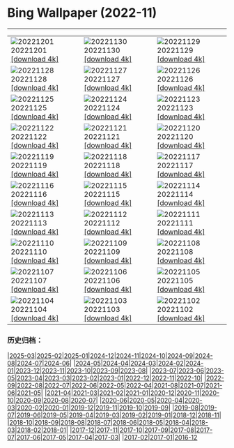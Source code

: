 # Bing Wallpaper (2022-11)
**************

<table><tr><td><img class="wallpaper" src="https://www.bing.com/th?id=OHR.AntarcticaDay_EN-IN4515439418_1920x1080.jpg" alt="20221201"> 20221201 <a href="https://www.bing.com/th?id=OHR.AntarcticaDay_EN-IN4515439418_UHD.jpg">[download 4k]</a></td><td><img class="wallpaper" src="https://www.bing.com/th?id=OHR.KhaliyaTopTrek_EN-IN6085442535_1920x1080.jpg" alt="20221130"> 20221130 <a href="https://www.bing.com/th?id=OHR.KhaliyaTopTrek_EN-IN6085442535_UHD.jpg">[download 4k]</a></td><td><img class="wallpaper" src="https://www.bing.com/th?id=OHR.HeronGiving_EN-IN3807811033_1920x1080.jpg" alt="20221129"> 20221129 <a href="https://www.bing.com/th?id=OHR.HeronGiving_EN-IN3807811033_UHD.jpg">[download 4k]</a></td></tr><tr><td><img class="wallpaper" src="https://www.bing.com/th?id=OHR.RedPlanetDay_EN-IN3181768065_1920x1080.jpg" alt="20221128"> 20221128 <a href="https://www.bing.com/th?id=OHR.RedPlanetDay_EN-IN3181768065_UHD.jpg">[download 4k]</a></td><td><img class="wallpaper" src="https://www.bing.com/th?id=OHR.Cecropia_EN-IN6595144388_1920x1080.jpg" alt="20221127"> 20221127 <a href="https://www.bing.com/th?id=OHR.Cecropia_EN-IN6595144388_UHD.jpg">[download 4k]</a></td><td><img class="wallpaper" src="https://www.bing.com/th?id=OHR.VidhanaSoudha_EN-IN5543965189_1920x1080.jpg" alt="20221126"> 20221126 <a href="https://www.bing.com/th?id=OHR.VidhanaSoudha_EN-IN5543965189_UHD.jpg">[download 4k]</a></td></tr><tr><td><img class="wallpaper" src="https://www.bing.com/th?id=OHR.OliveTreeDay_EN-IN2858135320_1920x1080.jpg" alt="20221125"> 20221125 <a href="https://www.bing.com/th?id=OHR.OliveTreeDay_EN-IN2858135320_UHD.jpg">[download 4k]</a></td><td><img class="wallpaper" src="https://www.bing.com/th?id=OHR.RovinjCroatia_EN-IN5575438445_1920x1080.jpg" alt="20221124"> 20221124 <a href="https://www.bing.com/th?id=OHR.RovinjCroatia_EN-IN5575438445_UHD.jpg">[download 4k]</a></td><td><img class="wallpaper" src="https://www.bing.com/th?id=OHR.HelianthusAnnuus_EN-IN4868983337_1920x1080.jpg" alt="20221123"> 20221123 <a href="https://www.bing.com/th?id=OHR.HelianthusAnnuus_EN-IN4868983337_UHD.jpg">[download 4k]</a></td></tr><tr><td><img class="wallpaper" src="https://www.bing.com/th?id=OHR.Waterleidingduinen_EN-IN4295260812_1920x1080.jpg" alt="20221122"> 20221122 <a href="https://www.bing.com/th?id=OHR.Waterleidingduinen_EN-IN4295260812_UHD.jpg">[download 4k]</a></td><td><img class="wallpaper" src="https://www.bing.com/th?id=OHR.FIFA2022_EN-IN0747471587_1920x1080.jpg" alt="20221121"> 20221121 <a href="https://www.bing.com/th?id=OHR.FIFA2022_EN-IN0747471587_UHD.jpg">[download 4k]</a></td><td><img class="wallpaper" src="https://www.bing.com/th?id=OHR.LandartPainting_EN-IN7351909485_1920x1080.jpg" alt="20221120"> 20221120 <a href="https://www.bing.com/th?id=OHR.LandartPainting_EN-IN7351909485_UHD.jpg">[download 4k]</a></td></tr><tr><td><img class="wallpaper" src="https://www.bing.com/th?id=OHR.ZNPVR_EN-IN9994229994_1920x1080.jpg" alt="20221119"> 20221119 <a href="https://www.bing.com/th?id=OHR.ZNPVR_EN-IN9994229994_UHD.jpg">[download 4k]</a></td><td><img class="wallpaper" src="https://www.bing.com/th?id=OHR.IslamicArt_EN-IN9111194134_1920x1080.jpg" alt="20221118"> 20221118 <a href="https://www.bing.com/th?id=OHR.IslamicArt_EN-IN9111194134_UHD.jpg">[download 4k]</a></td><td><img class="wallpaper" src="https://www.bing.com/th?id=OHR.McKenzieRiverTrail_EN-IN1387365715_1920x1080.jpg" alt="20221117"> 20221117 <a href="https://www.bing.com/th?id=OHR.McKenzieRiverTrail_EN-IN1387365715_UHD.jpg">[download 4k]</a></td></tr><tr><td><img class="wallpaper" src="https://www.bing.com/th?id=OHR.Unesco50_EN-IN0976809645_1920x1080.jpg" alt="20221116"> 20221116 <a href="https://www.bing.com/th?id=OHR.Unesco50_EN-IN0976809645_UHD.jpg">[download 4k]</a></td><td><img class="wallpaper" src="https://www.bing.com/th?id=OHR.LontraCanadensis_EN-IN0625737183_1920x1080.jpg" alt="20221115"> 20221115 <a href="https://www.bing.com/th?id=OHR.LontraCanadensis_EN-IN0625737183_UHD.jpg">[download 4k]</a></td><td><img class="wallpaper" src="https://www.bing.com/th?id=OHR.SanGiovanni_EN-IN0204571624_1920x1080.jpg" alt="20221114"> 20221114 <a href="https://www.bing.com/th?id=OHR.SanGiovanni_EN-IN0204571624_UHD.jpg">[download 4k]</a></td></tr><tr><td><img class="wallpaper" src="https://www.bing.com/th?id=OHR.FosterCoveredBridge_EN-IN9279266132_1920x1080.jpg" alt="20221113"> 20221113 <a href="https://www.bing.com/th?id=OHR.FosterCoveredBridge_EN-IN9279266132_UHD.jpg">[download 4k]</a></td><td><img class="wallpaper" src="https://www.bing.com/th?id=OHR.HainesEagle_EN-IN9562184202_1920x1080.jpg" alt="20221112"> 20221112 <a href="https://www.bing.com/th?id=OHR.HainesEagle_EN-IN9562184202_UHD.jpg">[download 4k]</a></td><td><img class="wallpaper" src="https://www.bing.com/th?id=OHR.MountAbu_EN-IN9235554332_1920x1080.jpg" alt="20221111"> 20221111 <a href="https://www.bing.com/th?id=OHR.MountAbu_EN-IN9235554332_UHD.jpg">[download 4k]</a></td></tr><tr><td><img class="wallpaper" src="https://www.bing.com/th?id=OHR.BadLightning_EN-IN8659016190_1920x1080.jpg" alt="20221110"> 20221110 <a href="https://www.bing.com/th?id=OHR.BadLightning_EN-IN8659016190_UHD.jpg">[download 4k]</a></td><td><img class="wallpaper" src="https://www.bing.com/th?id=OHR.HedgehogNest_EN-IN8074931663_1920x1080.jpg" alt="20221109"> 20221109 <a href="https://www.bing.com/th?id=OHR.HedgehogNest_EN-IN8074931663_UHD.jpg">[download 4k]</a></td><td><img class="wallpaper" src="https://www.bing.com/th?id=OHR.GoldenTemplePunjab_EN-IN9163263543_1920x1080.jpg" alt="20221108"> 20221108 <a href="https://www.bing.com/th?id=OHR.GoldenTemplePunjab_EN-IN9163263543_UHD.jpg">[download 4k]</a></td></tr><tr><td><img class="wallpaper" src="https://www.bing.com/th?id=OHR.CrestedButteEclispe_EN-IN9293713189_1920x1080.jpg" alt="20221107"> 20221107 <a href="https://www.bing.com/th?id=OHR.CrestedButteEclispe_EN-IN9293713189_UHD.jpg">[download 4k]</a></td><td><img class="wallpaper" src="https://www.bing.com/th?id=OHR.MarathonSunday_EN-IN5943628545_1920x1080.jpg" alt="20221106"> 20221106 <a href="https://www.bing.com/th?id=OHR.MarathonSunday_EN-IN5943628545_UHD.jpg">[download 4k]</a></td><td><img class="wallpaper" src="https://www.bing.com/th?id=OHR.Trossachs_EN-IN4509616425_1920x1080.jpg" alt="20221105"> 20221105 <a href="https://www.bing.com/th?id=OHR.Trossachs_EN-IN4509616425_UHD.jpg">[download 4k]</a></td></tr><tr><td><img class="wallpaper" src="https://www.bing.com/th?id=OHR.Deities_EN-IN6823352594_1920x1080.jpg" alt="20221104"> 20221104 <a href="https://www.bing.com/th?id=OHR.Deities_EN-IN6823352594_UHD.jpg">[download 4k]</a></td><td><img class="wallpaper" src="https://www.bing.com/th?id=OHR.AmboseliBioshere_EN-IN7057422618_1920x1080.jpg" alt="20221103"> 20221103 <a href="https://www.bing.com/th?id=OHR.AmboseliBioshere_EN-IN7057422618_UHD.jpg">[download 4k]</a></td><td><img class="wallpaper" src="https://www.bing.com/th?id=OHR.TeaPlantationsMunnar_EN-IN6708509609_1920x1080.jpg" alt="20221102"> 20221102 <a href="https://www.bing.com/th?id=OHR.TeaPlantationsMunnar_EN-IN6708509609_UHD.jpg">[download 4k]</a></td></tr></table>

### 历史归档：

|[2025-03](/../2025-03/2025-03.md)|[2025-02](/../2025-02/2025-02.md)|[2025-01](/../2025-01/2025-01.md)|[2024-12](/../2024-12/2024-12.md)|[2024-11](/../2024-11/2024-11.md)|[2024-10](/../2024-10/2024-10.md)|[2024-09](/../2024-09/2024-09.md)|[2024-08](/../2024-08/2024-08.md)|[2024-07](/../2024-07/2024-07.md)|[2024-06](/../2024-06/2024-06.md)|
|[2024-05](/../2024-05/2024-05.md)|[2024-04](/../2024-04/2024-04.md)|[2024-03](/../2024-03/2024-03.md)|[2024-02](/../2024-02/2024-02.md)|[2024-01](/../2024-01/2024-01.md)|[2023-12](/../2023-12/2023-12.md)|[2023-11](/../2023-11/2023-11.md)|[2023-10](/../2023-10/2023-10.md)|[2023-09](/../2023-09/2023-09.md)|[2023-08](/../2023-08/2023-08.md)|
|[2023-07](/../2023-07/2023-07.md)|[2023-06](/../2023-06/2023-06.md)|[2023-05](/../2023-05/2023-05.md)|[2023-04](/../2023-04/2023-04.md)|[2023-03](/../2023-03/2023-03.md)|[2023-02](/../2023-02/2023-02.md)|[2023-01](/../2023-01/2023-01.md)|[2022-12](/../2022-12/2022-12.md)|[2022-11](/2022-11.md)|[2022-10](/../2022-10/2022-10.md)|
|[2022-09](/../2022-09/2022-09.md)|[2022-08](/../2022-08/2022-08.md)|[2022-07](/../2022-07/2022-07.md)|[2022-06](/../2022-06/2022-06.md)|[2022-05](/../2022-05/2022-05.md)|[2022-04](/../2022-04/2022-04.md)|[2021-08](/../2021-08/2021-08.md)|[2021-07](/../2021-07/2021-07.md)|[2021-06](/../2021-06/2021-06.md)|[2021-05](/../2021-05/2021-05.md)|
|[2021-04](/../2021-04/2021-04.md)|[2021-03](/../2021-03/2021-03.md)|[2021-02](/../2021-02/2021-02.md)|[2021-01](/../2021-01/2021-01.md)|[2020-12](/../2020-12/2020-12.md)|[2020-11](/../2020-11/2020-11.md)|[2020-10](/../2020-10/2020-10.md)|[2020-09](/../2020-09/2020-09.md)|[2020-08](/../2020-08/2020-08.md)|[2020-07](/../2020-07/2020-07.md)|
|[2020-06](/../2020-06/2020-06.md)|[2020-05](/../2020-05/2020-05.md)|[2020-04](/../2020-04/2020-04.md)|[2020-03](/../2020-03/2020-03.md)|[2020-02](/../2020-02/2020-02.md)|[2020-01](/../2020-01/2020-01.md)|[2019-12](/../2019-12/2019-12.md)|[2019-11](/../2019-11/2019-11.md)|[2019-10](/../2019-10/2019-10.md)|[2019-09](/../2019-09/2019-09.md)|
|[2019-08](/../2019-08/2019-08.md)|[2019-07](/../2019-07/2019-07.md)|[2019-06](/../2019-06/2019-06.md)|[2019-05](/../2019-05/2019-05.md)|[2019-04](/../2019-04/2019-04.md)|[2019-03](/../2019-03/2019-03.md)|[2019-02](/../2019-02/2019-02.md)|[2019-01](/../2019-01/2019-01.md)|[2018-12](/../2018-12/2018-12.md)|[2018-11](/../2018-11/2018-11.md)|
|[2018-10](/../2018-10/2018-10.md)|[2018-09](/../2018-09/2018-09.md)|[2018-08](/../2018-08/2018-08.md)|[2018-07](/../2018-07/2018-07.md)|[2018-06](/../2018-06/2018-06.md)|[2018-05](/../2018-05/2018-05.md)|[2018-04](/../2018-04/2018-04.md)|[2018-03](/../2018-03/2018-03.md)|[2018-02](/../2018-02/2018-02.md)|[2018-01](/../2018-01/2018-01.md)|
|[2017-12](/../2017-12/2017-12.md)|[2017-11](/../2017-11/2017-11.md)|[2017-10](/../2017-10/2017-10.md)|[2017-09](/../2017-09/2017-09.md)|[2017-08](/../2017-08/2017-08.md)|[2017-07](/../2017-07/2017-07.md)|[2017-06](/../2017-06/2017-06.md)|[2017-05](/../2017-05/2017-05.md)|[2017-04](/../2017-04/2017-04.md)|[2017-03](/../2017-03/2017-03.md)|
|[2017-02](/../2017-02/2017-02.md)|[2017-01](/../2017-01/2017-01.md)|[2016-12](/../2016-12/2016-12.md)